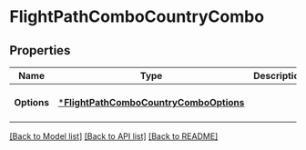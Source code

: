 # FlightPathComboCountryCombo

## Properties
Name | Type | Description | Notes
------------ | ------------- | ------------- | -------------
**Options** | [***FlightPathComboCountryComboOptions**](flightPath_Combo_CountryCombo_options.md) |  | [optional] [default to null]

[[Back to Model list]](../README.md#documentation-for-models) [[Back to API list]](../README.md#documentation-for-api-endpoints) [[Back to README]](../README.md)

